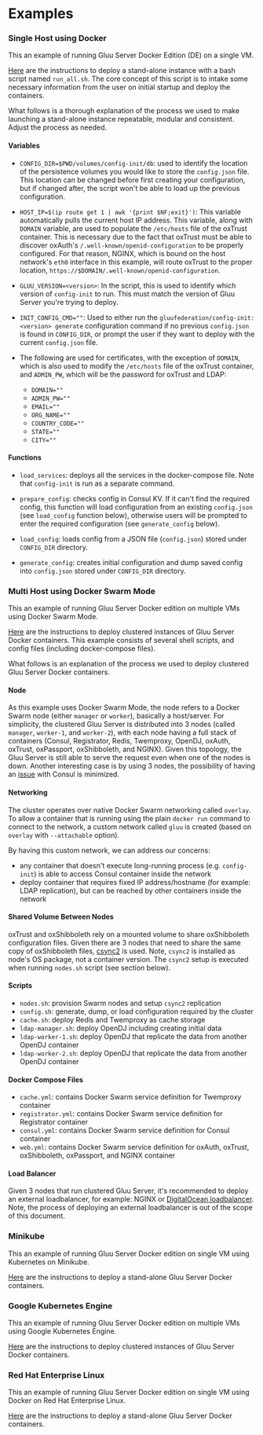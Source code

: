 # Examples

### Single Host using Docker

This an example of running Gluu Server Docker Edition (DE) on a single VM.

[Here](https://github.com/GluuFederation/gluu-docker/tree/3.1.4/examples/single-host) are the instructions to deploy a stand-alone instance with a bash script named `run_all.sh`.
The core concept of this script is to intake some necessary information from the user on initial startup and deploy the containers.

What follows is a thorough explanation of the process we used to make launching a stand-alone instance repeatable, modular and consistent. Adjust the process as needed.

#### Variables

- `CONFIG_DIR=$PWD/volumes/config-init/db`: used to identify the location of the persistence volumes you would like to store the `config.json` file. This location can be changed before first creating your configuration, but if changed after, the script won't be able to load up the previous configuration.

- `HOST_IP=$(ip route get 1 | awk '{print $NF;exit}')`: This variable automatically pulls the current host IP address. This variable, along with `DOMAIN` variable, are used to populate the `/etc/hosts` file of the oxTrust container. This is necessary due to the fact that oxTrust must be able to discover oxAuth's `/.well-known/openid-configuration` to be properly configured. For that reason, NGINX, which is bound on the host network's `eth0` interface in this example, will route oxTrust to the proper location, `https://$DOMAIN/.well-known/openid-configuration`.

- `GLUU_VERSION=<version>`: In the script, this is used to identify which version of `config-init` to run. This must match the version of Gluu Server you're trying to deploy.

- `INIT_CONFIG_CMD=""`: Used to either run the `gluufederation/config-init:<version> generate` configuration command if no previous `config.json` is found in `CONFIG_DIR`, or prompt the user if they want to deploy with the current `config.json` file.

- The following are used for certificates, with the exception of `DOMAIN`, which is also used to modify the `/etc/hosts` file of the oxTrust container, and `ADMIN_PW`, which will be the password for oxTrust and LDAP:

    - `DOMAIN=""`
    - `ADMIN_PW=""`
    - `EMAIL=""`
    - `ORG_NAME=""`
    - `COUNTRY_CODE=""`
    - `STATE=""`
    - `CITY=""`

#### Functions

- `load_services`: deploys all the services in the docker-compose file. Note that `config-init` is run as a separate command.

- `prepare_config`: checks config in Consul KV. If it can't find the required config, this function will load configuration from an existing `config.json` (see `load_config` function below), otherwise users will be prompted to enter the required configuration (see `generate_config` below).

- `load_config`: loads config from a JSON file (`config.json`) stored under `CONFIG_DIR` directory.

- `generate_config`: creates initial configuration and dump saved config into `config.json` stored under `CONFIG_DIR` directory.

### Multi Host using Docker Swarm Mode

This an example of running Gluu Server Docker edition on multiple VMs using Docker Swarm Mode.

[Here](https://github.com/GluuFederation/gluu-docker/tree/3.1.4/examples/multi-hosts) are the instructions to deploy clustered instances of Gluu Server Docker containers.
This example consists of several shell scripts, and config files (including docker-compose files).

What follows is an explanation of the process we used to deploy clustered Gluu Server Docker containers.

#### Node

As this example uses Docker Swarm Mode, the node refers to a Docker Swarm node (either `manager` or `worker`), basically a host/server.
For simplicity, the clustered Gluu Server is distributed into 3 nodes (called `manager`, `worker-1`, and `worker-2`), with each node having a full stack of containers (Consul, Registrator, Redis, Twemproxy, OpenDJ, oxAuth, oxTrust, oxPassport, oxShibboleth, and NGINX).
Given this topology, the Gluu Server is still able to serve the request even when one of the nodes is down.
Another interesting case is by using 3 nodes, the possibility of having an [issue](https://github.com/GluuFederation/gluu-docker/issues/34) with Consul is minimized.

#### Networking

The cluster operates over native Docker Swarm networking called `overlay`.
To allow a container that is running using the plain `docker run` command to connect to the network, a custom network called `gluu` is created (based on `overlay` with `--attachable` option).

By having this custom network, we can address our concerns:

- any container that doesn't execute long-running process (e.g. `config-init`) is able to access Consul container inside the network
- deploy container that requires fixed IP address/hostname (for example: LDAP replication), but can be reached by other containers inside the network

#### Shared Volume Between Nodes

oxTrust and oxShibboleth rely on a mounted volume to share oxShibboleth configuration files. Given there are 3 nodes that need to share the same copy of oxShibboleth files, [csync2](http://oss.linbit.com/csync2/) is used. Note, `csync2` is installed as node's OS package, not a container version. The `csync2` setup is executed when running `nodes.sh` script (see section below).

#### Scripts

- `nodes.sh`: provision Swarm nodes and setup `csync2` replication
- `config.sh`: generate, dump, or load configuration required by the cluster
- `cache.sh`: deploy Redis and Twemproxy as cache storage
- `ldap-manager.sh`: deploy OpenDJ including creating initial data
- `ldap-worker-1.sh`: deploy OpenDJ that replicate the data from another OpenDJ container
- `ldap-worker-2.sh`: deploy OpenDJ that replicate the data from another OpenDJ container

#### Docker Compose Files

- `cache.yml`: contains Docker Swarm service definition for Twemproxy container
- `registrator.yml`: contains Docker Swarm service definition for Registrator container
- `consul.yml`: contains Docker Swarm service definition for Consul container
- `web.yml`: contains Docker Swarm service definition for oxAuth, oxTrust, oxShibboleth, oxPassport, and NGINX container

#### Load Balancer

Given 3 nodes that run clustered Gluu Server, it's recommended to deploy an external loadbalancer, for example: NGINX or [DigitalOcean loadbalancer](https://www.digitalocean.com/products/load-balancer/).
Note, the process of deploying an external loadbalancer is out of the scope of this document.

### Minikube

This an example of running Gluu Server Docker edition on single VM using Kubernetes on Minikube.

[Here](https://github.com/GluuFederation/gluu-docker/tree/3.1.4/examples/kubernetes/minikube) are the instructions to deploy a stand-alone Gluu Server Docker containers.

### Google Kubernetes Engine

This an example of running Gluu Server Docker edition on multiple VMs using Google Kubernetes Engine.

[Here](https://github.com/GluuFederation/gluu-docker/tree/3.1.4/examples/kubernetes/gke) are the instructions to deploy clustered instances of Gluu Server Docker containers.

### Red Hat Enterprise Linux

This an example of running Gluu Server Docker edition on single VM using Docker on Red Hat Enterprise Linux.

[Here](https://github.com/GluuFederation/gluu-docker/tree/3.1.4-rhel/examples/single-host) are the instructions to deploy a stand-alone Gluu Server Docker containers.
